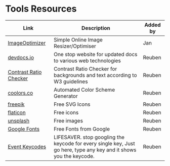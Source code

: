 # Tools Resources


| Link | Description | Added by |
| -------- | -------- | -------- |
| [ImageOptimizer](http://www.imageoptimizer.net/Pages/Home.aspx)| Simple Online Image Resizer/Optimiser |Jan |
| [devdocs.io](https://devdocs.io/)|One stop website for updated docs to various web technologies | Reuben|
| [Contrast Ratio Checker](https://dequeuniversity.com/rules/axe/3.1/color-contrast?application=lighthouse)| Contrast Ratio Checker for backgrounds and text according to W3 guidelines| Reuben|
| [coolors.co](https://coolors.co)|Automated Color Scheme Generator |Reuben |
|[freepik](https://www.freepik.com/popular-vectors)|Free SVG Icons|Reuben|
|[flaticon](https://flaticon.com)|Free icons|Reuben|
|[unsplash](https://unsplash.com)|Free images|Reuben|
[Google Fonts](https://fonts.google.com)|Free Fonts from Google|Reuben|
|[Event Keycodes](https://keycode.info/)|LIFESAVER. stop googling the keycode for every single key, Just go here, type any key and it shows you the keycode.|Reuben|
